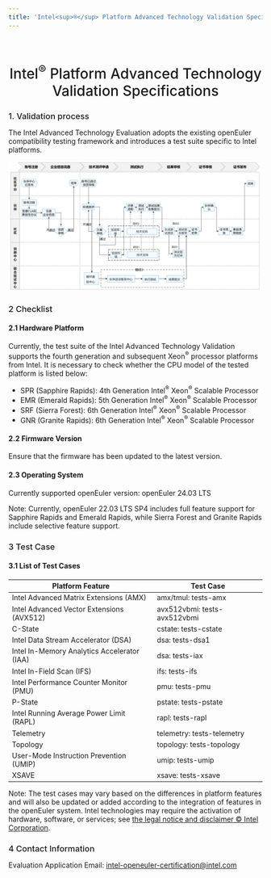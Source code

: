 ```yaml
---
title: 'Intel<sup>®</sup> Platform Advanced Technology Validation Specifications'
---
```


# Intel<sup>®</sup> Platform Advanced Technology Validation Specifications

<div class = "markdown">

### 1. Validation process

The Intel Advanced Technology Evaluation adopts the existing openEuler compatibility testing framework and introduces a test suite specific to Intel platforms.
<!-- // TODO:是否需要 -->
![测评流程](./openEuler-technology-evaluation-process.png)

### 2 Checklist

#### 2.1 Hardware Platform

Currently, the test suite of the Intel Advanced Technology Validation supports the fourth generation and subsequent Xeon<sup>®</sup> processor platforms from Intel. It is necessary to check whether the CPU model of the tested platform is listed below:

- SPR (Sapphire Rapids): 4th Generation Intel<sup>®</sup> Xeon<sup>®</sup> Scalable Processor
- EMR (Emerald Rapids): 5th Generation Intel<sup>®</sup> Xeon<sup>®</sup> Scalable Processor
- SRF (Sierra Forest): 6th Generation Intel<sup>®</sup> Xeon<sup>®</sup> Scalable Processor
- GNR (Granite Rapids): 6th Generation Intel<sup>®</sup> Xeon<sup>®</sup> Scalable Processor

#### 2.2 Firmware Version

Ensure that the firmware has been updated to the latest version.

#### 2.3 Operating System

Currently supported openEuler version: openEuler 24.03 LTS

Note: Currently, openEuler 22.03 LTS SP4 includes full feature support for Sapphire Rapids and Emerald Rapids, while Sierra Forest and Granite Rapids include selective feature support.

### 3 Test Case

#### 3.1 List of Test Cases

| Platform Feature                            | Test Case                    |
| ------------------------------------------- | ---------------------------- |
| Intel Advanced Matrix Extensions (AMX)      | amx/tmul: tests-amx          |
| Intel Advanced Vector Extensions (AVX512)   | avx512vbmi: tests-avx512vbmi |
| C-State                                     | cstate: tests-cstate         |
| Intel Data Stream Accelerator (DSA)         | dsa: tests-dsa1              |
| Intel In-Memory Analytics Accelerator (IAA) | dsa: tests-iax               |
| Intel In-Field Scan (IFS)                   | ifs: tests-ifs               |
| Intel Performance Counter Monitor (PMU)     | pmu: tests-pmu               |
| P-State                                     | pstate: tests-pstate         |
| Intel Running Average Power Limit (RAPL)    | rapl: tests-rapl             |
| Telemetry                                   | telemetry: tests-telemetry   |
| Topology                                    | topology: tests-topology     |
| User-Mode Instruction Prevention (UMIP)     | umip: tests-umip             |
| XSAVE                                       | xsave: tests-xsave           |

Note: The test cases may vary based on the differences in platform features and will also be updated or added according to the integration of features in the openEuler system. Intel technologies may require the activation of hardware, software, or services; see [the legal notice and disclaimer © Intel Corporation](https://edc.intel.com/content/www/us/en/products/performance/benchmarks/overview/).

### 4 Contact Information

Evaluation Application Email: [intel-openeuler-certification@intel.com](mailto:intel-openeuler-certification@intel.com)

</div>

<style scoped lang="scss">
h1 {
    @include display3;
    text-align: center;
    font-weight:500;
    margin-top:64px;
}
h3 {
    font-weight: 500;
    margin-bottom:12px;
}
</style>